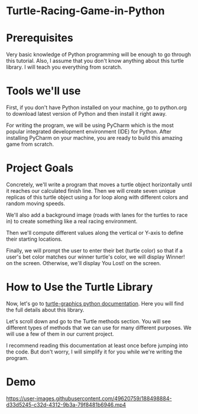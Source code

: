 # Turtle-Racing-Game-in-Python

<!-- 🧵 -->
# Prerequisites
Very basic knowledge of Python programming will be enough to go through this tutorial. Also, I assume that you don't know anything about this turtle library. I will teach you everything from scratch.

<!-- 🛠  -->
# Tools we'll use
First, if you don't have Python installed on your machine, go to python.org to download latest version of Python and then install it right away.

For writing the program, we will be using PyCharm which is the most popular integrated development environment (IDE) for Python. After installing PyCharm on your machine, you are ready to build this amazing game from scratch.

<!-- ⛳ -->
# Project Goals
Concretely, we'll write a program that moves a turtle object horizontally until it reaches our calculated finish line. Then we will create seven unique replicas of this turtle object using a for loop along with different colors and random moving speeds.

We'll also add a background image (roads with lanes for the turtles to race in) to create something like a real racing environment.

Then we'll compute different values along the vertical or Y-axis to define their starting locations.

Finally, we will prompt the user to enter their bet (turtle color) so that if a user's bet color matches our winner turtle's color, we will display Winner! on the screen. Otherwise, we'll display You Lost! on the screen.

<!-- 📂  -->
# How to Use the Turtle Library
Now, let's go to [turtle-graphics python documentation](https://docs.python.org/3/library/turtle.html). Here you will find the full details about this library.

Let's scroll down and go to the Turtle methods section. You will see different types of methods that we can use for many different purposes. We will use a few of them in our current project.

I recommend reading this documentation at least once before jumping into the code. But don't worry, I will simplify it for you while we're writing the program.

# Demo

https://user-images.githubusercontent.com/49620759/188498884-d33d5245-c32d-4312-9b3a-79f8481b6946.mp4

<!-- ![](https://github.com/AbdulJabbar64/Turtle-Racing-Game-in-Python/blob/main/Demo/Turtle_game.mp4) -->
<!--  <video src='https://github.com/AbdulJabbar64/Turtle-Racing-Game-in-Python/blob/main/Demo/Turtle_game.mp4' width=180/> -->

